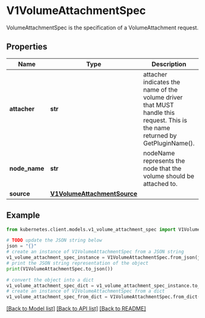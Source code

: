 # V1VolumeAttachmentSpec

VolumeAttachmentSpec is the specification of a VolumeAttachment request.

## Properties

Name | Type | Description | Notes
------------ | ------------- | ------------- | -------------
**attacher** | **str** | attacher indicates the name of the volume driver that MUST handle this request. This is the name returned by GetPluginName(). | 
**node_name** | **str** | nodeName represents the node that the volume should be attached to. | 
**source** | [**V1VolumeAttachmentSource**](V1VolumeAttachmentSource.md) |  | 

## Example

```python
from kubernetes.client.models.v1_volume_attachment_spec import V1VolumeAttachmentSpec

# TODO update the JSON string below
json = "{}"
# create an instance of V1VolumeAttachmentSpec from a JSON string
v1_volume_attachment_spec_instance = V1VolumeAttachmentSpec.from_json(json)
# print the JSON string representation of the object
print(V1VolumeAttachmentSpec.to_json())

# convert the object into a dict
v1_volume_attachment_spec_dict = v1_volume_attachment_spec_instance.to_dict()
# create an instance of V1VolumeAttachmentSpec from a dict
v1_volume_attachment_spec_from_dict = V1VolumeAttachmentSpec.from_dict(v1_volume_attachment_spec_dict)
```
[[Back to Model list]](../README.md#documentation-for-models) [[Back to API list]](../README.md#documentation-for-api-endpoints) [[Back to README]](../README.md)



